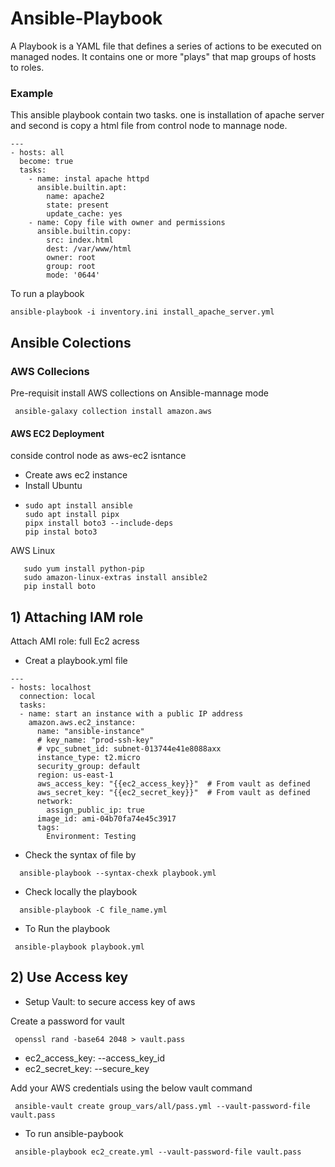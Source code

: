 # Ansible-Playbook

A Playbook is a YAML file that defines a series of actions to be executed on managed nodes. It contains one or more "plays" that map groups of hosts to roles.

### Example 

This ansible playbook contain two tasks. one is installation of apache server and second is copy a html file from control node to mannage node.

```
---
- hosts: all
  become: true
  tasks:
    - name: instal apache httpd
      ansible.builtin.apt:
        name: apache2
        state: present
        update_cache: yes
    - name: Copy file with owner and permissions
      ansible.builtin.copy:
        src: index.html
        dest: /var/www/html
        owner: root
        group: root
        mode: '0644'

```

To run a playbook 

```
ansible-playbook -i inventory.ini install_apache_server.yml
```

## Ansible Colections

### AWS Collecions

Pre-requisit install AWS collections on Ansible-mannage mode

```
 ansible-galaxy collection install amazon.aws
```


#### AWS EC2 Deployment

conside control node as aws-ec2 isntance
- Create aws ec2 instance
-  Install
Ubuntu
-  ```
   sudo apt install ansible
   sudo apt install pipx
   pipx install boto3 --include-deps
   pip instal boto3
   ```
AWS Linux
```
   sudo yum install python-pip
   sudo amazon-linux-extras install ansible2
   pip install boto 
   ```
## 1) Attaching IAM role

Attach AMI role: full Ec2 acress
  
- Creat a playbook.yml file
```
--- 
- hosts: localhost
  connection: local
  tasks:
  - name: start an instance with a public IP address
    amazon.aws.ec2_instance:
      name: "ansible-instance"
      # key_name: "prod-ssh-key"
      # vpc_subnet_id: subnet-013744e41e8088axx
      instance_type: t2.micro
      security_group: default
      region: us-east-1
      aws_access_key: "{{ec2_access_key}}"  # From vault as defined
      aws_secret_key: "{{ec2_secret_key}}"  # From vault as defined      
      network:
        assign_public_ip: true
      image_id: ami-04b70fa74e45c3917
      tags:
        Environment: Testing
```
- Check the syntax of file by
```
  ansible-playbook --syntax-chexk playbook.yml
```
- Check locally the playbook

```
  ansible-playbook -C file_name.yml
```
- To Run the playbook
```
 ansible-playbook playbook.yml
```
## 2) Use Access key

- Setup Vault: to secure access key of aws

Create a password for vault

```
 openssl rand -base64 2048 > vault.pass
```
- ec2_access_key: --access_key_id
- ec2_secret_key: --secure_key

Add your AWS credentials using the below vault command

```
 ansible-vault create group_vars/all/pass.yml --vault-password-file vault.pass
```
- To run ansible-paybook
```
 ansible-playbook ec2_create.yml --vault-password-file vault.pass
```
